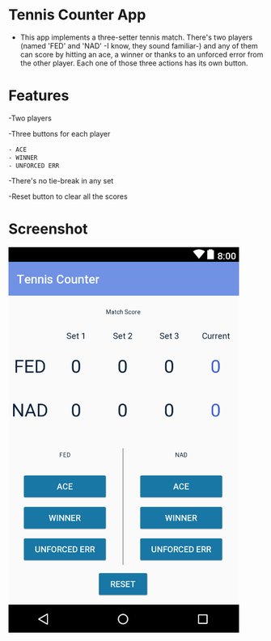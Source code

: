 # Tennis Counter App

- This app implements a three-setter tennis match. There's two players (named 'FED' and 'NAD' -I know, they sound familiar-) and any of them can score by hitting an ace, a winner or thanks to an unforced error from the other player. Each one of those three actions has its own button.

# Features 

-Two players

-Three buttons for each player

	- ACE
	- WINNER
	- UNFORCED ERR

-There's no tie-break in any set

-Reset button to clear all the scores


# Screenshot
![screenshot](https://github.com/emgperez/android-projects/blob/master/Screenshots/TennisCounterApp/Screenshot.PNG)


